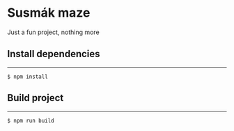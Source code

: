 # Susmák maze

Just a fun project, nothing more

## Install dependencies
---
```
$ npm install
```
## Build project
---
```
$ npm run build
```